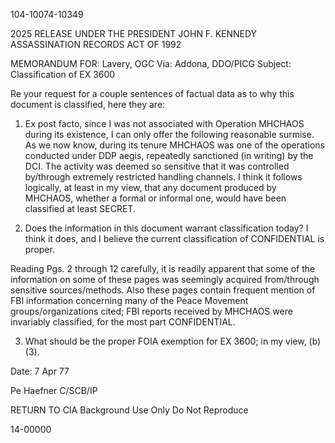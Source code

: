 104-10074-10349

2025 RELEASE UNDER THE PRESIDENT JOHN F. KENNEDY ASSASSINATION RECORDS ACT OF 1992

MEMORANDUM FOR: Lavery, OGC
Via: Addona, DDO/PICG
Subject: Classification of EX 3600

Re your request for a couple sentences of factual data as to why this document is classified, here they are:

1.  Ex post facto, since I was not associated with Operation MHCHAOS during its existence, I can only offer the following reasonable surmise. As we now know, during its tenure MHCHAOS was one of the operations conducted under DDP aegis, repeatedly sanctioned (in writing) by the DCI. The activity was deemed so sensitive that it was controlled by/through extremely restricted handling channels. I think it follows logically, at least in my view, that any document produced by MHCHAOS, whether a formal or informal one, would have been classified at least SECRET.

2.  Does the information in this document warrant classification today? I think it does, and I believe the current classification of CONFIDENTIAL is proper.

Reading Pgs. 2 through 12 carefully, it is readily apparent that some of the information on some of these pages was seemingly acquired from/through sensitive sources/methods. Also these pages contain frequent mention of FBI information concerning many of the Peace Movement groups/organizations cited; FBI reports received by MHCHAOS were invariably classified, for the most part CONFIDENTIAL.

3.  What should be the proper FOIA exemption for EX 3600; in my view, (b)(3).

Date: 7 Apr 77

Pe Haefner
C/SCB/IP

RETURN TO CIA
Background Use Only
Do Not Reproduce

14-00000

